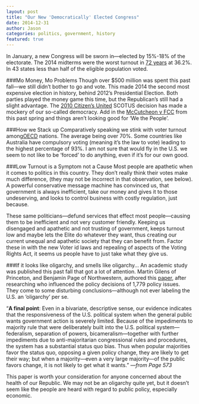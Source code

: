 ```yaml
---
layout: post
title: "Our New 'Democratically' Elected Congress"
date: 2014-12-31
author: Jason
categories: politics, government, history
featured: true
---
```


In January, a new Congress will be sworn in—elected by 15%-18% of the electorate. The 2014 midterms were the worst turnout in [72 years](http://www.nytimes.com/2014/11/12/opinion/the-worst-voter-turnout-in-72-years.html?_r=0) at 36.2%. In 43 states less than half of the eligible population voted.

###Mo Money, Mo Problems
Though over $500 million was spent this past fall—we still didn’t bother to go and vote. This made 2014 the second most expensive election in history, behind 2012’s Presidential Election. Both parties played the money game this time, but the Republican’s still had a slight advantage. The [2010 Citizen’s United](http://en.wikipedia.org/wiki/Citizens_United_v._Federal_Election_Commission2010) SCOTUS decision has made a mockery of our so-called democracy. Add in the [McCutcheon v FCC]( http://en.wikipedia.org/wiki/McCutcheon_v._Federal_Election_Commission) from this past spring and things aren’t looking good for ‘We the People’.

###How we Stack up
Comparatively speaking we stink with voter turnout among[OECD]( http://www.oecdbetterlifeindex.org/topics/civic-engagement/) nations. The average being over 70%. Some countries like Australia have compulsory voting (meaning it’s the law to vote) leading to the highest percentage of 93%. I am not sure that would fly in the U.S. we seem to not like to be ‘forced’ to do anything, even if it’s for our own good.

###Low Turnout is a Symptom not a Cause
Most people are apathetic when it comes to politics in this country. They don’t really think their votes make much difference, (they may not be incorrect in that observation, see below). A powerful conservative message machine has convinced us, that government is always inefficient, take our money and gives it to those undeserving, and looks to control business with costly regulation, just because.

These same politicians—defund services that effect most people—causing them to be inefficient and not very customer friendly. Keeping us disengaged and apathetic and not trusting of government, keeps turnout low and maybe lets the Elite do whatever they want, thus creating our current unequal and apathetic society that they can benefit from. Factor these in with the new Voter id laws and repealing of aspects of the Voting Rights Act, it seems us people have to just take what they give us.

###If it looks like oligarchy, and smells like oligarchy…
An academic study was published this past fall that got a lot of attention. Martin Gilens of Princeton, and Benjamin Page of Northwestern, authored this [paper]( http://scholar.princeton.edu/sites/default/files/mgilens/files/gilens_and_page_2014_-testing_theories_of_american_politics.doc.pdfpaper), after researching who influenced the policy decisions of 1,779 policy issues. They come to some disturbing conclusions—although not ever labeling the U.S. an ‘oligarchy’ per se.   

“**A final point**: Even in a bivariate, descriptive sense, our evidence indicates that the responsiveness of the U.S. political system when the general public wants government action is severely limited. Because of the impediments to majority rule that were deliberately built into the U.S. political system—federalism, separation of powers, bicameralism—together with further impediments due to anti-majoritarian congressional rules and procedures, the system has a substantial status quo bias. Thus when popular majorities favor the status quo, opposing a given policy change, they are likely to get their way; but when a majority—even a very large majority—of the public favors change, it is not likely to get what it wants.” *—from Page 573*

This paper is worth your consideration for anyone concerned about the health of our Republic.  We may not be an oligarchy quite yet, but it doesn’t seem like the people are heard with regard to public policy, especially economic.
